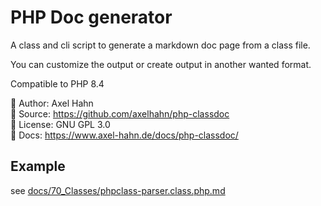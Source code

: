 # PHP Doc generator

A class and cli script to generate a markdown doc page from a class file.

You can customize the output or create output in another wanted format.

Compatible to PHP 8.4

👤 Author: Axel Hahn \
📄 Source: <https://github.com/axelhahn/php-classdoc> \
📜 License: GNU GPL 3.0 \
📗 Docs: <https://www.axel-hahn.de/docs/php-classdoc/>

## Example

see [docs/70_Classes/phpclass-parser.class.php.md](docs/70_Classes/phpclass-parser.class.php.md)
